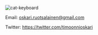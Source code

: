 ![cat-keyboard](https://user-images.githubusercontent.com/78789083/212533303-b3a5a09c-e207-4355-a106-d9499b0149ec.gif)

Email: oskari.ruotsalainen@gmail.com

Twitter: https://twitter.com/timoonnioskari



